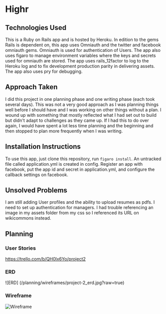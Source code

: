 # Highr
## Technologies Used
This is a Ruby on Rails app and is hosted by Heroku. In edition to the gems Rails is dependent on, this app uses Omniauth and the twitter and facebook omniauth gems. Omniauth is used for authentication of Users. The app also uses figaro to manage environment variables where the keys and secrets used for omniauth are stored. The app uses rails_12factor to log to the Heroku log and to fix development production parity in delivering assets. The app also uses pry for debugging.
## Approach Taken
I did this project in one planning phase and one writing phase (each took several days). This was not a very good approach as I was planning things well before I should have and I was working on other things without a plan. I wound up with something that mostly reflected what I had set out to build but didn't adapt to challenges as they came up. If I had this to do over again, I would have spent a lot less time planning and the beginning and then stopped to plan more frequently when I was writing.  
## Installation Instructions
To use this app, just clone this repository, run `figaro install`. An untracked file called application.yml is created in config. Register an app with facebook, put the app id and secret in application.yml, and configure the callback settings on facebook.
## Unsolved Problems
I am still adding User profiles and the ability to upload resumes as pdfs. I need to set up authentication for managers. I had trouble referencing an image in my assets folder from my css so I referenced its URL on wikicommons instead.
## Planning

### User Stories

https://trello.com/b/QH0lx6Yo/project2

### ERD

![ERD] (/planning/wireframes/project-2_erd.jpg?raw=true)


### Wireframe

![Wireframe](/planning/wireframes/project-2_wireframe.jpg?raw=true)
